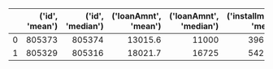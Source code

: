 |    |   ('id', 'mean') |   ('id', 'median') |   ('loanAmnt', 'mean') |   ('loanAmnt', 'median') |   ('installment', 'mean') |   ('installment', 'median') |   ('employmentTitle', 'mean') |   ('employmentTitle', 'median') |   ('annualIncome', 'mean') |   ('annualIncome', 'median') |   ('revolBal', 'mean') |   ('revolBal', 'median') |   ('totalAcc', 'mean') |   ('totalAcc', 'median') |   ('title', 'mean') |   ('title', 'median') |   ('n8', 'mean') |   ('n8', 'median') |   ('fico_over_dti', 'mean') |   ('fico_over_dti', 'median') |
|---:|-----------------:|-------------------:|-----------------------:|-------------------------:|--------------------------:|----------------------------:|------------------------------:|--------------------------------:|---------------------------:|-----------------------------:|-----------------------:|-------------------------:|-----------------------:|-------------------------:|--------------------:|----------------------:|-----------------:|-------------------:|----------------------------:|------------------------------:|
|  0 |           805373 |             805374 |                13015.6 |                    11000 |                   396.704 |                     338.685 |                       77118.6 |                            8771 |                    69962.1 |                        60000 |                11855.3 |                   8803.5 |                20.8641 |                       20 |             2034.05 |                     3 |          11.3583 |                 11 |                     55.6739 |                       40.7353 |
|  1 |           805329 |             805316 |                18021.7 |                    16725 |                   542.334 |                     491.01  |                       59866.5 |                            4955 |                    91704.1 |                        78000 |                26771.5 |                  19404.5 |                35.3856 |                       34 |             1157.26 |                     0 |          22.4903 |                 21 |                     37.275  |                       31.4914 |